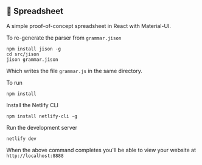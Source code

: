 
## 🧮 Spreadsheet

A simple proof-of-concept spreadsheet in React with Material-UI.

To re-generate the parser from `grammar.jison`
```
npm install jison -g
cd src/jison
jison grammar.jison
```
Which writes the file `grammar.js` in the same directory.

To run
```
npm install
```
Install the Netlify CLI
```
npm install netlify-cli -g
```
Run the development server
```
netlify dev
```
When the above command completes you'll be able to view your website at `http://localhost:8888`


  
